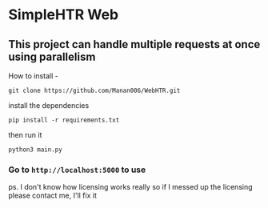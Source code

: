 # SimpleHTR Web

## This project can handle multiple requests at once using parallelism

How to install -

`git clone https://github.com/Manan006/WebHTR.git`

install the dependencies

`pip install -r requirements.txt`

then run it

`python3 main.py`

### Go to `http://localhost:5000` to use

ps. I don't know how licensing works really so if I messed up the licensing please contact me, I'll fix it
